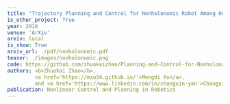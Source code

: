 ```yaml
---
title: "Trajectory Planning and Control for Nonholonomic Robot Among Onstacles"
is_other_project: True
year: 2018
venue: 'ArXiv'
arxiv: local
is_show: True
arxiv_url: ./pdf/nonholonomic.pdf
teaser: ./images/nonholonomic.png
code: https://github.com/zhuokaizhao/Planning-and-Control-for-Nonholonomic-Robot-Among-Obstacles
authors: <b>Zhuokai Zhao</b>,
         <a href='https://mxu34.github.io/'>Mengdi Xu</a>,
         and <a href='https://www.linkedin.com/in/changxin-yan'>Changxin Yan</a>
publication: Nonlinear Control and Planning in Robotics
---
```

